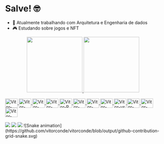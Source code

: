 # Salve! 🤓

- 🎲 Atualmente trabalhando com Arquitetura e Engenharia de dados
- 🎮 Estudando sobre jogos e NFT

<div align="center">
  <a href="https://github.com/vitorconde">
  <img height="180em" src="https://github-readme-stats.vercel.app/api?username=vitorconde&show_icons=true&theme=dark&include_all_commits=true&count_private=true"/>
  <img height="180em" src="https://github-readme-stats.vercel.app/api/top-langs/?username=vitorconde&layout=compact&langs_count=7&theme=dark"/>
</div>
  
<div style="display: inline_block"><br>
<!--Data Scientist -->
  <img align="center" alt="Vitor-Jup" height="30" width="40" src="https://cdn.jsdelivr.net/gh/devicons/devicon/icons/jupyter/jupyter-original-wordmark.svg">
  <img align="center" alt="Vitor-pand" height="30" width="40" src="https://cdn.jsdelivr.net/gh/devicons/devicon/icons/pandas/pandas-original.svg">
  <img align="center" alt="Vitor-nump" height="30" width="40" src="https://cdn.jsdelivr.net/gh/devicons/devicon/icons/numpy/numpy-original.svg">
  <img align="center" alt="Vitor-Py" height="30" width="40" src="https://cdn.jsdelivr.net/gh/devicons/devicon/icons/python/python-plain-wordmark.svg">
  <img align="center" alt="Vitor-R" height="30" width="40" src="https://cdn.jsdelivr.net/gh/devicons/devicon/icons/r/r-original.svg">
  <img align="center" alt="Vitor-SAS" height="30" width="40" src="https://upload.wikimedia.org/wikipedia/commons/1/10/SAS_logo_horiz.svg">
  
<!--Arch -->
  <img align="center" alt="Vitor-Az" height="30" width="40" src="https://cdn.jsdelivr.net/gh/devicons/devicon/icons/azure/azure-original.svg">
  <img align="center" alt="Vitor-linux" height="30" width="40" src="https://cdn.jsdelivr.net/gh/devicons/devicon/icons/linux/linux-original.svg">
  
<!--IDE -->
  <img align="center" alt="Vitor-vs" height="30" width="40" src="https://cdn.jsdelivr.net/gh/devicons/devicon/icons/vscode/vscode-original.svg">

<!--SQL/NOSQL -->
  <img align="center" alt="Vitor-post" height="30" width="40" src="https://cdn.jsdelivr.net/gh/devicons/devicon/icons/postgresql/postgresql-original.svg">
  <img align="center" alt="Vitor-mong" height="30" width="40" src="https://cdn.jsdelivr.net/gh/devicons/devicon/icons/mongodb/mongodb-original.svg">

<!--Git -->
  <img align="center" alt="Vitor-git" height="30" width="40" src="https://cdn.jsdelivr.net/gh/devicons/devicon/icons/git/git-original.svg">
</div>
  </br>
  
<div> 
  <a href="https://www.instagram.com/conde_vitor/" target="_blank"><img src="https://img.shields.io/badge/-Instagram-%23E4405F?style=for-the-badge&logo=instagram&logoColor=white" target="_blank"></a>
  <a href = "mailto:vitor.conde@outlook.com"><img src="https://img.shields.io/badge/-Gmail-%23333?style=for-the-badge&logo=gmail&logoColor=white" target="_blank"></a>
  <a href="https://www.linkedin.com/in/vitor-conde-36114150/" target="_blank"><img src="https://img.shields.io/badge/-LinkedIn-%230077B5?style=for-the-badge&logo=linkedin&logoColor=white" target="_blank"></a> 
![Snake animation](https://github.com/vitorconde/vitorconde/blob/output/github-contribution-grid-snake.svg) 
</div>
